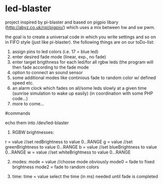 # led-blaster

project inspired by pi-blaster and based on pigpio libary (http://abyz.co.uk/rpi/pigpio/) which uses a mix between hw and sw pwm.

the goal is to create a universal code in which you write settings and so on in FIFO style (just like pi-blaster).
the following things are on our toDo-list:

1. assign pins to led colors (i.e. 17 = blue led)
2. enter desired fade mode (linear, exp., no fade)
3. enter target brigthness for each led/for all rgbw leds (the program will then fade according to the fade mode
4. option to connect an sound sensor 
5. some additional modes like continious fade to random color w/ defined speed etc.
6. an alarm clock which fades on all/some leds slowly at a given time (sunrise simulation to wake up easily) (in coordination with some PHP code...)
7. more to come...

#commands

echo them into /dev/led-blaster

1. RGBW brightnesses:

  r = value  //set redBrightness to value 0...RANGE
  g = value  //set greenBrightness to value 0...RANGE
  b = value  //set blueBrightness to value 0...RANGE
  w = value  //set whiteBrightness to value 0...RANGE

2. modes:
  mode = value //choose mode obviously
  mode0 = fade to fixed brightness
  mode2 = fade to random colors

3. time:
  time = value
  select the time (in ms) needed until fade is completed

